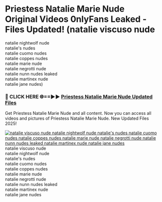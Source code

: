 # Priestess Natalie Marie Nude Original Videos 0nlyFans Leaked - Files Updated! (natalie viscuso nude<br>
natalie nightwolf nude<br>
natalie's nudes<br>
natalie cuomo nudes<br>
natalie coppes nudes<br>
natalie marie nude<br>
natalie negrotti nude<br>
natalie nunn nudes leaked<br>
natalie martinex nude<br>
natalie jane nudes)

<h3>🔴 CLICK HERE 🌐==►► <a href="https://tinyurl.com/2p9ay9w9" rel="nofollow">Priestess Natalie Marie Nude Updated Files</a></h3>

Get Priestess Natalie Marie Nude and all content. Now you can access all videos and pictures of Priestess Natalie Marie Nude. New Updated Files 2025!

[![natalie viscuso nude<br>
natalie nightwolf nude<br>
natalie's nudes<br>
natalie cuomo nudes<br>
natalie coppes nudes<br>
natalie marie nude<br>
natalie negrotti nude<br>
natalie nunn nudes leaked<br>
natalie martinex nude<br>
natalie jane nudes](https://i.imgur.com/KQgVmj3.gif)](https://tinyurl.com/2p9ay9w9)
natalie viscuso nude<br>
natalie nightwolf nude<br>
natalie's nudes<br>
natalie cuomo nudes<br>
natalie coppes nudes<br>
natalie marie nude<br>
natalie negrotti nude<br>
natalie nunn nudes leaked<br>
natalie martinex nude<br>
natalie jane nudes